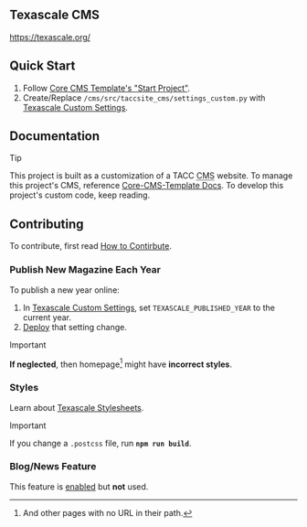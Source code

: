 ## Texascale CMS

https://texascale.org/

## Quick Start

1. Follow [Core CMS Template's "Start Project"][core-cms-template-start].
2. Create/Replace `/cms/src/taccsite_cms/settings_custom.py` with [Texascale Custom Settings].

## Documentation

> [!TIP]
> This project is built as a customization of a TACC <abbr title="Content Management System">CMS</abbr> website. To manage this project's CMS, reference [Core-CMS-Template Docs][core-cms-template-docs]. To develop this project's custom code, keep reading.

## Contributing

To contribute, first read [How to Contirbute][Contributing].

### Publish New Magazine Each Year

To publish a new year online:

1. In [Texascale Custom Settings], set `TEXASCALE_PUBLISHED_YEAR` to the current year.
2. [Deploy](https://tacc-main.atlassian.net/wiki/x/cwVv) that setting change.

> [!IMPORTANT]
> **If neglected**, then homepage[^1] might have **incorrect styles**.

[^1]: And other pages with no URL in their path.

### Styles

Learn about [Texascale Stylesheets](./cms/src/taccsite_custom/texascale_cms/static/texascale_cms/css/README.md).

> [!IMPORTANT]
> If you change a `.postcss` file,  run **`npm run build`**.

### Blog/News Feature

This feature is [enabled](https://pprd.texascale.tacc.utexas.edu/testing/news/?edit) but **not** used.

<!-- Link Aliases -->

[Core CMS]: https://github.com/TACC/Core-CMS
[Core CMS Template]: https://github.com/TACC/Core-CMS-Template
[Core Portal Deployments]: https://github.com/TACC/Core-Portal-Deployments
[Texascale Custom Settings]: https://github.com/TACC/Core-Portal-Deployments/blob/main/texascale/camino/cms.settings_custom.py

[core-cms-template-setup]: https://github.com/TACC/Core-CMS-Template/blob/v0.3.1/docs/create-project.md#set-up-project
[core-cms-template-start]: https://github.com/TACC/Core-CMS-Template/blob/v0.3.1/docs/start-project.md#start-project
[core-cms-template-docs]: https://github.com/TACC/Core-CMS-Template/blob/v0.3.1/docs/README.md#tacc-custom-cms

[Contributing]: ./contributing.md

